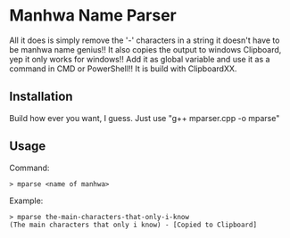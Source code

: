 # Manhwa Name Parser

All it does is simply remove the '-' characters in a string it doesn't have to be manhwa name genius!!
It also copies the output to windows Clipboard, yep it only works for windows!!
Add it as global variable and use it as a command in CMD or PowerShell!!
It is build with ClipboardXX.

## Installation
Build how ever you want, I guess. Just use "g++ mparser.cpp -o mparse"

## Usage
Command: 
```
> mparse <name of manhwa>
```

Example:
```
> mparse the-main-characters-that-only-i-know
(The main characters that only i know) - [Copied to Clipboard]
```